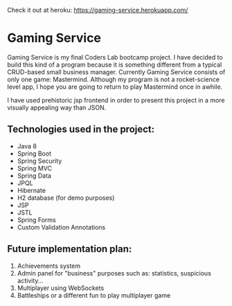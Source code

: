 Check it out at heroku: https://gaming-service.herokuapp.com/

# Gaming Service
Gaming Service is my final Coders Lab bootcamp project. I have decided to build this kind of a program because it is something different from a typical CRUD-based small business manager. Currently Gaming Service consists of only one game: Mastermind. Although my program is not a rocket-science level app, I hope you are going to return to play Mastermind once in awhile.

I have used prehistoric jsp frontend in order to present this project in a more visually appealing way than JSON.


## Technologies used in the project:
* Java 8
* Spring Boot
* Spring Security
* Spring MVC
* Spring Data
* JPQL
* Hibernate
* H2 database (for demo purposes)
* JSP
* JSTL
* Spring Forms
* Custom Validation Annotations

## Future implementation plan:
1. Achievements system
2. Admin panel for "business" purposes such as: statistics, suspicious activity...
3. Multiplayer using WebSockets
4. Battleships or a different fun to play multiplayer game 
